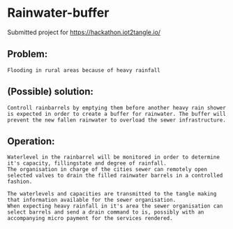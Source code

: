 # Rainwater-buffer

Submitted project for https://hackathon.iot2tangle.io/

## Problem:
    Flooding in rural areas because of heavy rainfall
    
## (Possible) solution:
    Controll rainbarrels by emptying them before another heavy rain shower is expected in order to create a buffer for rainwater. The buffer will prevent the new fallen rainwater to overload the sewer infrastructure.

## Operation:
    Waterlevel in the rainbarrel will be monitored in order to determine it's capacity, fillingstate and degree of rainfall.
    The organisation in charge of the cities sewer can remotely open selected valves to drain the filled rainwater barrels in a controlled fashion.
    
    The waterlevels and capacities are transmitted to the tangle making that information available for the sewer organisation.
    When expecting heavy rainfall in it's area the sewer organisation can select barrels and send a drain command to is, possibly with an accompanying micro payment for the services rendered.
